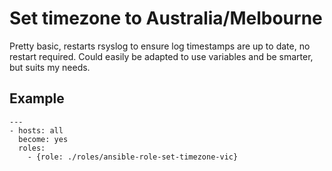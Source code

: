 # Set timezone to Australia/Melbourne

Pretty basic, restarts rsyslog to ensure log timestamps are up to date, no restart required. Could easily be adapted to use variables and be smarter, but suits my needs.

## Example

```
---
- hosts: all
  become: yes
  roles:
    - {role: ./roles/ansible-role-set-timezone-vic}
```